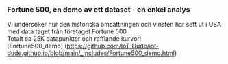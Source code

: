 ### Fortune 500, en demo av ett dataset - en enkel analys

Vi undersöker hur den historiska omsättningen och vinsten har sett ut i USA med data taget från företaget Fortune 500
<br>
Totalt ca 25K datapunkter och rafflande kurvor!
<br>
[Fortune500_demo] (https://github.com/IoT-Dude/iot-dude.github.io/blob/main/_includes/Fortune500_demo.html)



